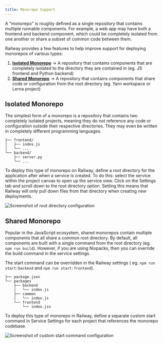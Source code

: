 ```yaml
---
title: Monorepo Support
---
```


A "monorepo" is roughly defined as a single repository that contains multiple
runnable components. For example, a web app may have both a frontend and backend
component, which could be completely isolated from one another or share a subset
of common code between them.

Railway provides a few features to help improve support for deploying monorepos
of various types:
1. **[Isolated Monorepo](#isolated-monorepo)** → A repository that contains components that are completely isolated to the
directory they are contained in (eg. JS frontend and Python backend)
2. **[Shared Monorepo](#shared-monorepo)** → A repository that contains components that share code or configuration from the
root directory (eg. Yarn workspace or Lerna project)

## Isolated Monorepo

The simplest form of a monorepo is a repository that contains two completely
isolated projects, meaning they do not reference any code or configuration
outside their respective directories. They may even be written in completely
different programming languages.

```
├── frontend/
│   ├── index.js
│   └── ...
└── backend/
    ├── server.py
    └── ...
```

To deploy this type of monorepo on Railway, define a root directory for the application after when a service is created. To do this: select the service within the project canvas to open up the service view. Click on the Settings tab and scroll down to the root directory option. Setting this means that Railway will only pull down files from that directory when creating new deployments.

<Image
src="https://res.cloudinary.com/railway/image/upload/v1637798659/docs/root-directory_achzga.png"
alt="Screenshot of root directory configuration"
layout="intrinsic"
width={980} height={380} quality={80} />

## Shared Monorepo

Popular in the JavaScript ecosystem, shared monorepos contain multiple components that all share a common root directory. By default, all components are built with
a single command from the root directory (eg. `npm run build`). However, if you are using Nixpacks, then you can override the build command in the service settings.

The start command can be overridden in the Railway settings (
eg. `npm run start:backend` and `npm run start:frontend`).

```
├── package.json
└── packages
    ├── backend
    │   └── index.js
    ├── common
    │   └── index.js
    └── frontend
        └── index.jsx
```

To deploy this type of monorepo in Railway, define a separate custom start
command in Service Settings for each project that references the monorepo
codebase.

<Image
src="https://res.cloudinary.com/railway/image/upload/v1637798815/docs/custom-start-command_a8vcxs.png"
alt="Screenshot of custom start command configuration"
layout="intrinsic"
width={1302} height={408} quality={80} />
